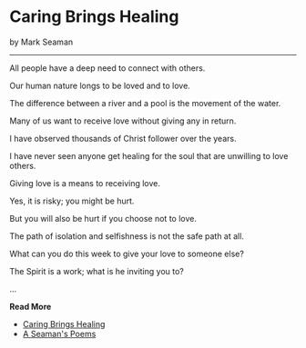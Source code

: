 # Caring Brings Healing

by Mark Seaman

---

All people have a deep need to connect with others.

Our human nature longs to be loved and to love.

The difference between a river and a pool is the movement of the water.

Many of us want to receive love without giving any in return.

I have observed thousands of Christ follower over the years.

I have never seen anyone get healing for the soul that are unwilling to love others.

Giving love is a means to receiving love.

Yes, it is risky; you might be hurt.

But you will also be hurt if you choose not to love.

The path of isolation and selfishness is not the safe path at all.

What can you do this week to give your love to someone else?

The Spirit is a work; what is he inviting you to?

...

**Read More**

* [Caring Brings Healing](https://seamansguide.com/book/poem/Caring.md)
* [A Seaman's Poems](https://seamansguide.com/book/poem)

